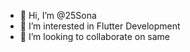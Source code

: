 - 👋 Hi, I’m @25Sona
- 👀 I’m interested in Flutter Development
- 💞️ I’m looking to collaborate on same 


<!---
25Sona/25Sona is a ✨ special ✨ repository because its `README.md` (this file) appears on your GitHub profile.
You can click the Preview link to take a look at your changes.
--->
